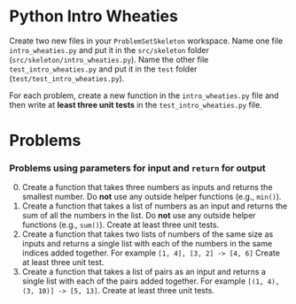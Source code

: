 # Python Intro Wheaties

Create two new files in your `ProblemSetSkeleton` workspace. Name one file
`intro_wheaties.py` and put it in the `src/skeleton` folder
(`src/skeleton/intro_wheaties.py`). Name the other file `test_intro_wheaties.py`
and put it in the `test` folder (`test/test_intro_wheaties.py`).

For each problem, create a new function in the `intro_wheaties.py` file and
then write at **least three unit tests** in the `test_intro_wheaties.py` file.

# Problems

### Problems using **parameters** for input and `return` for output

0. Create a function that takes three numbers as inputs and returns the smallest
   number. Do **not** use any outside helper functions (e.g., `min()`).
1. Create a function that takes a list of numbers as an input and returns the sum
   of all the numbers in the list. Do **not** use any outside helper functions
   (e.g., `sum()`). Create at least three unit tests.
2. Create a function that takes two lists of numbers of the same size as inputs
   and returns a single list with each of the numbers in the same indices added
   together. For example `[1, 4], [3, 2] -> [4, 6]` Create at least three unit
   test.
3. Create a function that takes a list of pairs as an input and returns a single
   list with each of the pairs added together. For example
   `[(1, 4), (3, 10)] -> [5, 13]`. Create at least three unit tests.
